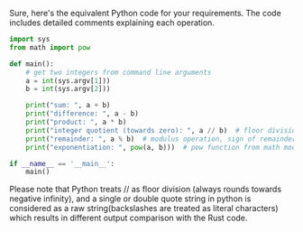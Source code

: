 Sure, here's the equivalent Python code for your requirements. The code includes detailed comments explaining each operation.

```python
import sys
from math import pow

def main():
    # get two integers from command line arguments
    a = int(sys.argv[1]))
    b = int(sys.argv[2]))

    print("sum: ", a + b)
    print("difference: ", a - b)
    print("product: ", a * b)
    print("integer quotient (towards zero): ", a // b)  # floor division, rounds towards negative infinity
    print("remainder: ", a % b)  # modulus operation, sign of remainder matches the sign of first operand
    print("exponentiation: ", pow(a, b)))  # pow function from math module for exponentiation

if __name__ == '__main__':
    main()
```
Please note that Python treats // as floor division (always rounds towards negative infinity), and a single or double quote string in python is considered as a raw string(backslashes are treated as literal characters) which results in different output comparison with the Rust code.
